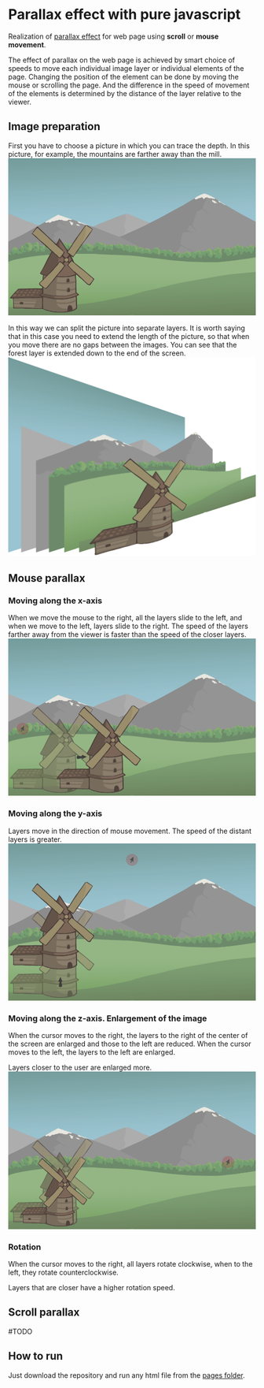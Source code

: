# Parallax effect with pure javascript

Realization of [parallax effect](https://en.wikipedia.org/wiki/Parallax) for web page using **scroll** 
or **mouse movement**.

The effect of parallax on the web page is achieved by smart choice of speeds to move each individual image layer 
or individual elements of the page. Changing the position of the element can be done by moving the mouse or 
scrolling the page. And the difference in the speed of movement of the elements is determined by the distance of 
the layer relative to the viewer.

## Image preparation
First you have to choose a picture in which you can trace the depth. In this picture, for example, the mountains are 
farther away than the mill.
![Original](pictures/docu/OriginalImg.png)

In this way we can split the picture into separate layers. It is worth saying that in this case you need to extend the 
length of the picture, so that when you move there are no gaps between the images. You can see that the forest layer is 
extended down to the end of the screen.
![Layers](pictures/docu/ImgLayers.png)


## Mouse parallax

### Moving along the x-axis
When we move the mouse to the right, all the layers slide to the left, and when we move to the left,
layers slide to the right.
The speed of the layers farther away from the viewer is faster than the speed of the closer layers.
![TransformX](pictures/docu/TransformX.png)

### Moving along the y-axis
Layers move in the direction of mouse movement. The speed of the distant layers is greater.
![TransformY](pictures/docu/TransformY.png)

 ### Moving along the z-axis. Enlargement of the image
When the cursor moves to the right, the layers to the right of the center of the screen are 
enlarged and those to the left are reduced. 
When the cursor moves to the left, the layers to the left are enlarged.

Layers closer to the user are enlarged more.
![TransformY](pictures/docu/TransformZ.png)

### Rotation
When the cursor moves to the right, all layers rotate clockwise, when to the left, 
they rotate counterclockwise.

Layers that are closer have a higher rotation speed.

## Scroll parallax
#TODO

## How to run
Just download the repository and run any html file from the [pages folder](pages).